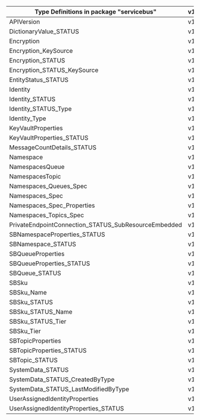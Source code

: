 | Type Definitions in package "servicebus"             | v1alpha1api20210101preview | v1beta20210101preview |
|------------------------------------------------------|----------------------------|-----------------------|
| APIVersion                                           | v1alpha1api20210101preview | v1beta20210101preview |
| DictionaryValue_STATUS                               | v1alpha1api20210101preview | v1beta20210101preview |
| Encryption                                           | v1alpha1api20210101preview | v1beta20210101preview |
| Encryption_KeySource                                 | v1alpha1api20210101preview | v1beta20210101preview |
| Encryption_STATUS                                    | v1alpha1api20210101preview | v1beta20210101preview |
| Encryption_STATUS_KeySource                          | v1alpha1api20210101preview | v1beta20210101preview |
| EntityStatus_STATUS                                  | v1alpha1api20210101preview | v1beta20210101preview |
| Identity                                             | v1alpha1api20210101preview | v1beta20210101preview |
| Identity_STATUS                                      | v1alpha1api20210101preview | v1beta20210101preview |
| Identity_STATUS_Type                                 | v1alpha1api20210101preview | v1beta20210101preview |
| Identity_Type                                        | v1alpha1api20210101preview | v1beta20210101preview |
| KeyVaultProperties                                   | v1alpha1api20210101preview | v1beta20210101preview |
| KeyVaultProperties_STATUS                            | v1alpha1api20210101preview | v1beta20210101preview |
| MessageCountDetails_STATUS                           | v1alpha1api20210101preview | v1beta20210101preview |
| Namespace                                            | v1alpha1api20210101preview | v1beta20210101preview |
| NamespacesQueue                                      | v1alpha1api20210101preview | v1beta20210101preview |
| NamespacesTopic                                      | v1alpha1api20210101preview | v1beta20210101preview |
| Namespaces_Queues_Spec                               | v1alpha1api20210101preview | v1beta20210101preview |
| Namespaces_Spec                                      | v1alpha1api20210101preview | v1beta20210101preview |
| Namespaces_Spec_Properties                           | v1alpha1api20210101preview | v1beta20210101preview |
| Namespaces_Topics_Spec                               | v1alpha1api20210101preview | v1beta20210101preview |
| PrivateEndpointConnection_STATUS_SubResourceEmbedded | v1alpha1api20210101preview | v1beta20210101preview |
| SBNamespaceProperties_STATUS                         | v1alpha1api20210101preview | v1beta20210101preview |
| SBNamespace_STATUS                                   | v1alpha1api20210101preview | v1beta20210101preview |
| SBQueueProperties                                    | v1alpha1api20210101preview | v1beta20210101preview |
| SBQueueProperties_STATUS                             | v1alpha1api20210101preview | v1beta20210101preview |
| SBQueue_STATUS                                       | v1alpha1api20210101preview | v1beta20210101preview |
| SBSku                                                | v1alpha1api20210101preview | v1beta20210101preview |
| SBSku_Name                                           | v1alpha1api20210101preview | v1beta20210101preview |
| SBSku_STATUS                                         | v1alpha1api20210101preview | v1beta20210101preview |
| SBSku_STATUS_Name                                    | v1alpha1api20210101preview | v1beta20210101preview |
| SBSku_STATUS_Tier                                    | v1alpha1api20210101preview | v1beta20210101preview |
| SBSku_Tier                                           | v1alpha1api20210101preview | v1beta20210101preview |
| SBTopicProperties                                    | v1alpha1api20210101preview | v1beta20210101preview |
| SBTopicProperties_STATUS                             | v1alpha1api20210101preview | v1beta20210101preview |
| SBTopic_STATUS                                       | v1alpha1api20210101preview | v1beta20210101preview |
| SystemData_STATUS                                    | v1alpha1api20210101preview | v1beta20210101preview |
| SystemData_STATUS_CreatedByType                      | v1alpha1api20210101preview | v1beta20210101preview |
| SystemData_STATUS_LastModifiedByType                 | v1alpha1api20210101preview | v1beta20210101preview |
| UserAssignedIdentityProperties                       | v1alpha1api20210101preview | v1beta20210101preview |
| UserAssignedIdentityProperties_STATUS                | v1alpha1api20210101preview | v1beta20210101preview |
